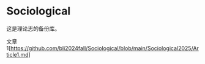 # Sociological

这是理论志的备份库。

文章1[https://github.com/bli2024fall/Sociological/blob/main/Sociological2025/Article1.md]
